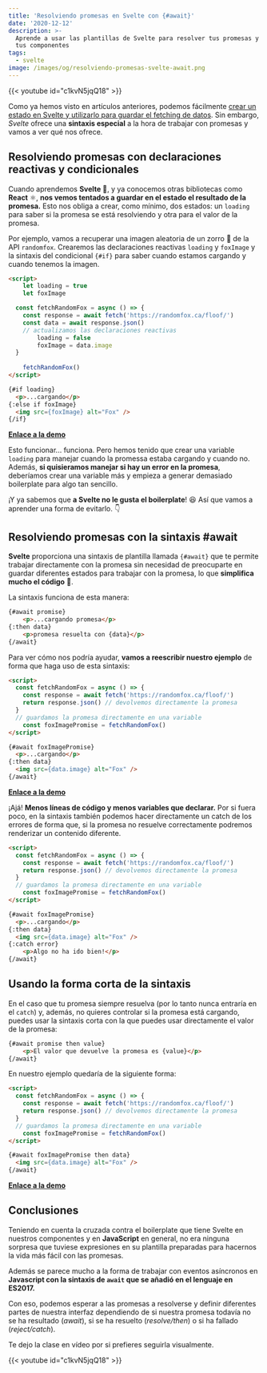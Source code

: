 ```yaml
---
title: 'Resolviendo promesas en Svelte con {#await}'
date: '2020-12-12'
description: >-
  Aprende a usar las plantillas de Svelte para resolver tus promesas y mejorar
  tus componentes
tags:
  - svelte
image: /images/og/resolviendo-promesas-svelte-await.png
---
```


{{< youtube id="c1kvN5jqQ18" >}}

Como ya hemos visto en artículos anteriores, podemos fácilmente [crear un estado en Svelte y utilizarlo para guardar el fetching de datos](https://midu.dev/declaraciones-reactivas-fetching-de-datos-en-svelte/). Sin embargo, *Svelte* ofrece una **sintaxis especial** a la hora de trabajar con promesas y vamos a ver qué nos ofrece.

## Resolviendo promesas con declaraciones reactivas y condicionales

Cuando aprendemos **Svelte 🔶**, y ya conocemos otras bibliotecas como **React** ⚛️, **nos vemos tentados a guardar en el estado el resultado de la promesa.** Esto nos obliga a crear, como mínimo, dos estados: un `loading` para saber si la promesa se está resolviendo y otra para el valor de la promesa.

Por ejemplo, vamos a recuperar una imagen aleatoria de un zorro 🦊 de la API `randomfox`. Crearemos las declaraciones reactivas `loading` y `foxImage` y la sintaxis del condicional `{#if}` para saber cuando estamos cargando y cuando tenemos la imagen.

```html
<script>
	let loading = true
	let foxImage

  const fetchRandomFox = async () => {
    const response = await fetch('https://randomfox.ca/floof/')
    const data = await response.json()
    // actualizamos las declaraciones reactivas
		loading = false
		foxImage = data.image
  }
	
	fetchRandomFox()
</script>

{#if loading}
  <p>...cargando</p>
{:else if foxImage}
  <img src={foxImage} alt="Fox" />
{/if}
```

[**Enlace a la demo**](https://svelte.dev/repl/ca4ed7ab2b97404b8822a4182016e169?version=3.31.0)

Esto funcionar... funciona. Pero hemos tenido que crear una variable `loading` para manejar cuando la promessa estaba cargando y cuando no. Además, **si quisieramos manejar si hay un error en la promesa**, deberíamos crear una variable más y empieza a generar demasiado boilerplate para algo tan sencillo.

¡Y ya sabemos que **a Svelte no le gusta el boilerplate**! 😆
Así que vamos a aprender una forma de evitarlo. 👇

## Resolviendo promesas con la sintaxis #await

**Svelte** proporciona una sintaxis de plantilla llamada `{#await}` que te permite trabajar directamente con la promesa sin necesidad de preocuparte en guardar diferentes estados para trabajar con la promesa, lo que **simplifica mucho el código** 🤩.

La sintaxis funciona de esta manera:

```html
{#await promise}
	<p>...cargando promesa</p>
{:then data}
	<p>promesa resuelta con {data}</p>
{/await}
```

Para ver cómo nos podría ayudar, **vamos a reescribir nuestro ejemplo** de forma que haga uso de esta sintaxis:

```html {hl_lines=["4", "7", "10-14"]}
<script>
  const fetchRandomFox = async () => {
    const response = await fetch('https://randomfox.ca/floof/')
    return response.json() // devolvemos directamente la promesa
  }
  // guardamos la promesa directamente en una variable
	const foxImagePromise = fetchRandomFox()
</script>

{#await foxImagePromise}
  <p>...cargando</p>
{:then data}
  <img src={data.image} alt="Fox" />
{/await}
```

[**Enlace a la demo**](https://svelte.dev/repl/4b9c364fcf174fc2931c39442ded3e6e?version=3.31.0)

¡Ajá! **Menos líneas de código y menos variables que declarar.** Por si fuera poco, en la sintaxis también podemos hacer directamente un catch de los errores de forma que, si la promesa no resuelve correctamente podremos renderizar un contenido diferente.

```html {hl_lines=["14-16"]}
<script>
  const fetchRandomFox = async () => {
    const response = await fetch('https://randomfox.ca/floof/')
    return response.json() // devolvemos directamente la promesa
  }
  // guardamos la promesa directamente en una variable
	const foxImagePromise = fetchRandomFox()
</script>

{#await foxImagePromise}
  <p>...cargando</p>
{:then data}
  <img src={data.image} alt="Fox" />
{:catch error}
	<p>Algo no ha ido bien!</p>
{/await}
```

## Usando la forma corta de la sintaxis

En el caso que tu promesa siempre resuelva (por lo tanto nunca entraría en el `catch`) y, además, no quieres controlar si la promesa está cargando, puedes usar la sintaxis corta con la que puedes usar directamente el valor de la promesa:

```html
{#await promise then value}
	<p>El valor que devuelve la promesa es {value}</p>
{/await}
```

En nuestro ejemplo quedaría de la siguiente forma:

```html {hl_lines=["10-12"]}
<script>
  const fetchRandomFox = async () => {
    const response = await fetch('https://randomfox.ca/floof/')
    return response.json() // devolvemos directamente la promesa
  }
  // guardamos la promesa directamente en una variable
	const foxImagePromise = fetchRandomFox()
</script>

{#await foxImagePromise then data}
  <img src={data.image} alt="Fox" />
{/await}
```

[**Enlace a la demo**](https://svelte.dev/repl/458ba21ab528427e81cc06986d016fa3?version=3.31.0)


## Conclusiones

Teniendo en cuenta la cruzada contra el boilerplate que tiene Svelte en nuestros componentes y en **JavaScript** en general, no era ninguna sorpresa que tuviese expresiones en su plantilla preparadas para hacernos la vida más fácil con las promesas.

Además se parece mucho a la forma de trabajar con eventos asíncronos en **Javascript con la sintaxis de `await` que se añadió en el lenguaje en ES2017.**

Con eso, podemos esperar a las promesas a resolverse y definir diferentes partes de nuestra interfaz dependiendo de si nuestra promesa todavía no se ha resultado (*await*), si se ha resuelto (*resolve/then*) o si ha fallado (*reject/catch*).

Te dejo la clase en vídeo por si prefieres seguirla visualmente.

{{< youtube id="c1kvN5jqQ18" >}}
